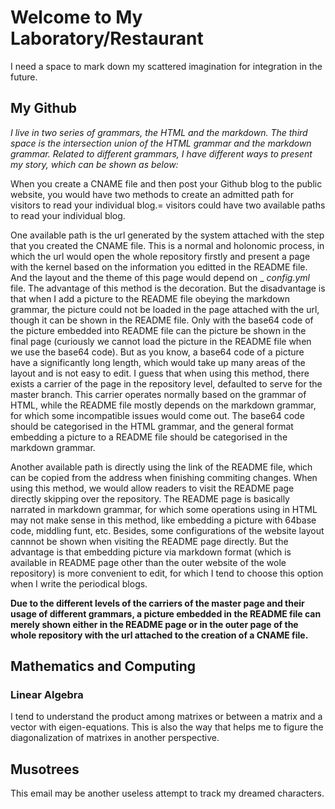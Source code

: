 # Welcome to My Laboratory/Restaurant           
I need a space to mark down my scattered imagination for integration in the future.         

## My Github         

_I live in two series of grammars, the HTML and the markdown. The third space is the intersection union of the HTML grammar and the markdown grammar. Related to different grammars, I have different ways to present my story, which can be shown as below:_           

      
When you create a CNAME file and then post your Github blog to the public website, you would have two methods to create an admitted path for visitors to read your individual blog.= visitors could have two available paths to read your individual blog.           
        
One available path is the url generated by the system attached with the step that you created the CNAME file. This is a normal and holonomic process, in which the url would open the whole repository firstly and present a page with the kernel based on the information you editted in the README file. And the layout and the theme of this page would depend on _ _config.yml_ file. The advantage of this method is the decoration. But the disadvantage is that when I add a picture to the README file obeying the markdown grammar, the picture could not be loaded in the page attached with the url, though it can be shown in the README file. Only with the base64 code of the picture embedded into README file can the picture be shown in the final page (curiously we cannot load the picture in the README file when we use the base64 code). But as you know, a base64 code of a picture have a significantly long length, which would take up many areas of the layout and is not easy to edit. I guess that when using this method, there exists a carrier of the page in the repository level, defaulted to serve for the master branch. This carrier operates normally based on the grammar of HTML, while the README file mostly depends on the markdown grammar, for which some incompatible issues would come out. The base64 code should be categorised in the HTML grammar, and the general format embedding a picture to a README file should be categorised in the markdown grammar.                         
        
Another available path is directly using the link of the README file, which can be copied from the address when finishing commiting changes. When using this method, we would allow readers to visit the README page directly skipping over the repository. The README page is basically narrated in markdown grammar, for which some operations using in HTML may not make sense in this method, like embedding a picture with 64base code, middling funt, etc. Besides, some configurations of the website layout cannnot be shown when visiting the README page directly. But the advantage is that embedding picture via markdown format (which is available in README page other than the outer website of the wole repository) is more convenient to edit, for which I tend to choose this option when I write the periodical blogs.                  

**Due to the different levels of the carriers of the master page and their usage of different grammars, a picture embedded in the README file can merely shown either in the README page or in the outer page of the whole repository with the url attached to the creation of a CNAME file.**          
       
## Mathematics and Computing      
         
### Linear Algebra         
I tend to understand the product among matrixes or between a matrix and a vector with eigen-equations. This is also the way that helps me to figure the diagonalization of matrixes in another perspective. 

## Musotrees         
This email may be another useless attempt to track my dreamed characters.    
        
        
